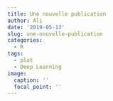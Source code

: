 ```yaml
---
title: Une nouvelle publication
author: Ali
date: '2019-05-13'
slug: une-nouvelle-publication
categories:
  - R
tags:
  - plot
  - Deep Learning
image:
  caption: ''
  focal_point: ''
---
```

